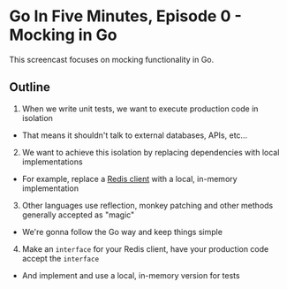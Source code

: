 # Go In Five Minutes, Episode 0 - Mocking in Go

This screencast focuses on mocking functionality in Go.

## Outline

1. When we write unit tests, we want to execute production code in isolation
  - That means it shouldn't talk to external databases, APIs, etc...
2. We want to achieve this isolation by replacing dependencies with local implementations
  - For example, replace a [Redis client](http://godoc.org/github.com/hoisie/redis) with a local, in-memory implementation
3. Other languages use reflection, monkey patching and other methods generally accepted as "magic"
  - We're gonna follow the Go way and keep things simple
4. Make an `interface` for your Redis client, have your production code accept the `interface`
  - And implement and use a local, in-memory version for tests
